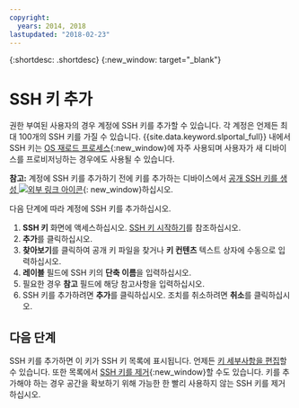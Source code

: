 ```yaml
---
copyright:
  years: 2014, 2018
lastupdated: "2018-02-23"
---
```


{:shortdesc: .shortdesc}
{:new_window: target="_blank"}

# SSH 키 추가

권한 부여된 사용자의 경우 계정에 SSH 키를 추가할 수 있습니다. 각 계정은 언제든 최대 100개의 SSH 키를 가질 수 있습니다. {{site.data.keyword.slportal_full}} 내에서 SSH 키는 [OS 재로드 프로세스](../software/vsi_reload_os.html){:new_window}에 자주 사용되며 사용자가 새 디바이스를 프로비저닝하는 경우에도 사용될 수 있습니다. 

**참고:** 계정에 SSH 키를 추가하기 전에 키를 추가하는 디바이스에서 [공개 SSH 키를 생성 ![외부 링크 아이콘](../../icons/launch-glyph.svg "외부 링크 아이콘")](https://help.github.com/articles/generating-ssh-keys){: new_window}하십시오. 

다음 단계에 따라 계정에 SSH 키를 추가하십시오.
1. **SSH 키** 화면에 액세스하십시오. [SSH 키 시작하기](index.html)를 참조하십시오.
2. **추가**를 클릭하십시오.
3. **찾아보기**를 클릭하여 공개 키 파일을 찾거나 **키 컨텐츠** 텍스트 상자에 수동으로 입력하십시오.
4. **레이블** 필드에 SSH 키의 **단축 이름**을 입력하십시오.
5. 필요한 경우 **참고** 필드에 해당 참고사항을 입력하십시오.
6. SSH 키를 추가하려면 **추가**를 클릭하십시오. 조치를 취소하려면 **취소**를 클릭하십시오.

## 다음 단계

SSH 키를 추가하면 이 키가 SSH 키 목록에 표시됩니다. 
언제든 [키 세부사항을 편집](edit-details-ssh-key.html)할 수 있습니다. 또한 목록에서 [SSH 키를 제거](remove-ssh-key.html){:new_window}할 수도 있습니다. 키를 추가해야 하는 경우 공간을 확보하기 위해 가능한 한 빨리 사용하지 않는 SSH 키를 제거하십시오.
